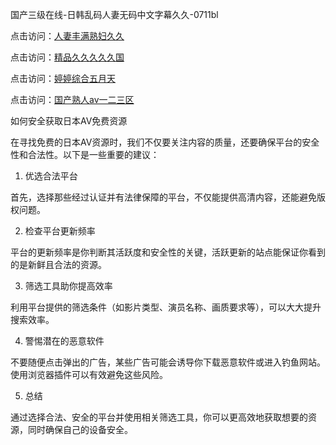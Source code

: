 国产三级在线-日韩乱码人妻无码中文字幕久久-0711bl

点击访问：<a href="https://heiliaowzu4ur.pages.dev">人妻丰满熟妇久久</a>

点击访问：<a href="https://heiliaoxwd5i8.pages.dev">精品久久久久久国</a>

点击访问：<a href="https://heiliaoga6s9v.pages.dev">婷婷综合五月天</a>

点击访问：<a href="https://heiliao2dmwwy.pages.dev">国产熟人av一二三区</a>

如何安全获取日本AV免费资源

在寻找免费的日本AV资源时，我们不仅要关注内容的质量，还要确保平台的安全性和合法性。以下是一些重要的建议：

1. 优选合法平台

首先，选择那些经过认证并有法律保障的平台，不仅能提供高清内容，还能避免版权问题。

2. 检查平台更新频率

平台的更新频率是你判断其活跃度和安全性的关键，活跃更新的站点能保证你看到的是新鲜且合法的资源。

3. 筛选工具助你提高效率

利用平台提供的筛选条件（如影片类型、演员名称、画质要求等），可以大大提升搜索效率。

4. 警惕潜在的恶意软件

不要随便点击弹出的广告，某些广告可能会诱导你下载恶意软件或进入钓鱼网站。使用浏览器插件可以有效避免这些风险。

5. 总结

通过选择合法、安全的平台并使用相关筛选工具，你可以更高效地获取想要的资源，同时确保自己的设备安全。

<span style="display:none;">[Canonical link](https://github.com/bl071125/12704)</span>
